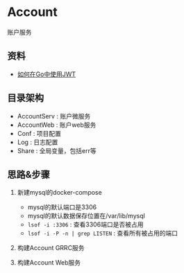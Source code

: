 # Account

账户服务
## 资料
- [如何在Go中使用JWT](https://juejin.cn/post/7093035836689612836)

## 目录架构

- AccountServ : 账户微服务
- AccountWeb : 账户web服务
- Conf : 项目配置
- Log : 日志配置
- Share : 全局变量，包括err等

## 思路&步骤
1. 新建mysql的docker-compose
   - mysql的默认端口是3306
   - mysql的默认数据保存位置在/var/lib/mysql
   - `lsof -i :3306` : 查看3306端口是否被占用
   - `lsof -i -P -n | grep LISTEN` : 查看所有被占用的端口

2. 构建Account GRRC服务
3. 构建Account Web服务
